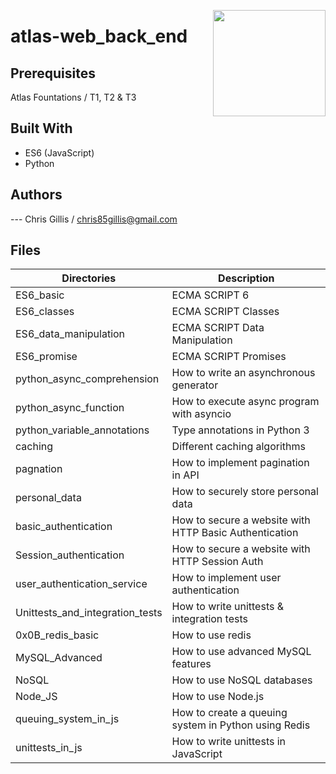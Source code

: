 <p>
<img width="180" height="170" src="https://intranet.atlasschool.com/assets/atlas-logo-full-2-d56b1431911b126479d2448a1cb813950fc86e4755058fc4a7bc1a902fd200e6.png" align="right" >
</p>

# atlas-web_back_end

## Prerequisites

Atlas Fountations / T1, T2 & T3

## Built With

- ES6 (JavaScript)
- Python

## Authors

--- Chris Gillis / chris85gillis@gmail.com

## Files

| Directories                              | Description                                            |
| ---------------------------------------- | -------------------------------------------------------|
| ES6_basic                                | ECMA SCRIPT 6                                          |
| ES6_classes                              | ECMA SCRIPT Classes                                    |
| ES6_data_manipulation                    | ECMA SCRIPT Data Manipulation                          |
| ES6_promise                              | ECMA SCRIPT Promises                                   |
| python_async_comprehension               | How to write an asynchronous generator                 |
| python_async_function                    | How to execute async program with asyncio              |
| python_variable_annotations              | Type annotations in Python 3                           |
| caching                                  | Different caching algorithms                           |
| pagnation                                | How to implement pagination in API                     |
| personal_data                            | How to securely store personal data                    |
| basic_authentication                     | How to secure a website with HTTP Basic Authentication |
| Session_authentication                   | How to secure a website with HTTP Session Auth         |
| user_authentication_service              | How to implement user authentication                   |
| Unittests_and_integration_tests          | How to write unittests & integration tests             |
| 0x0B_redis_basic                         | How to use redis                                       |
| MySQL_Advanced                           | How to use advanced MySQL features                     |
| NoSQL                                    | How to use NoSQL databases                             |
| Node_JS                                  | How to use Node.js                                     |
| queuing_system_in_js                     | How to create a queuing system in Python using Redis   |
| unittests_in_js                          | How to write unittests in JavaScript                   |
